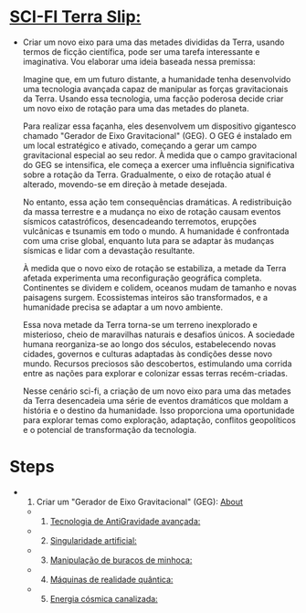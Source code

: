 # [SCI-FI Terra Slip:](https://github.com/c2V2ZW4K/portal/blob/main/assets/docs/earth/sci-fi_terra_slipt/readme.md)
- Criar um novo eixo para uma das metades divididas da Terra, usando termos de ficção científica,
   pode ser uma tarefa interessante e imaginativa. Vou elaborar uma ideia baseada nessa premissa:
    
   Imagine que, em um futuro distante, a humanidade tenha desenvolvido uma tecnologia avançada capaz de manipular as forças gravitacionais da Terra.
    Usando essa tecnologia, uma facção poderosa decide criar um novo eixo de rotação para uma das metades do planeta.

   Para realizar essa façanha, eles desenvolvem um dispositivo gigantesco chamado "Gerador de Eixo Gravitacional" (GEG).
    O GEG é instalado em um local estratégico e ativado, começando a gerar um campo gravitacional especial ao seu redor.
   À medida que o campo gravitacional do GEG se intensifica, ele começa a exercer uma influência significativa sobre a rotação da Terra.
    Gradualmente, o eixo de rotação atual é alterado, movendo-se em direção à metade desejada.

   No entanto, essa ação tem consequências dramáticas.
    A redistribuição da massa terrestre e a mudança no eixo de rotação causam eventos sísmicos catastróficos, desencadeando terremotos,
     erupções vulcânicas e tsunamis em todo o mundo. A humanidade é confrontada com uma crise global,
      enquanto luta para se adaptar às mudanças sísmicas e lidar com a devastação resultante.
   
   À medida que o novo eixo de rotação se estabiliza, a metade da Terra afetada experimenta uma reconfiguração geográfica completa.
    Continentes se dividem e colidem, oceanos mudam de tamanho e novas paisagens surgem. Ecossistemas inteiros são transformados,
     e a humanidade precisa se adaptar a um novo ambiente.

   Essa nova metade da Terra torna-se um terreno inexplorado e misterioso, cheio de maravilhas naturais e desafios únicos.
    A sociedade humana reorganiza-se ao longo dos séculos, estabelecendo novas cidades, governos e culturas adaptadas às condições desse novo mundo.
     Recursos preciosos são descobertos, estimulando uma corrida entre as nações para explorar e colonizar essas terras recém-criadas.

   Nesse cenário sci-fi,
    a criação de um novo eixo para uma das metades da Terra desencadeia uma série de eventos dramáticos que moldam a história e o destino da humanidade.
    Isso proporciona uma oportunidade para explorar temas como exploração, adaptação, conflitos geopolíticos e o potencial de transformação da tecnologia.

# Steps

- 1. Criar um "Gerador de Eixo Gravitacional" (GEG): [About](https://github.com/c2V2ZW4K/portal/blob/main/assets/docs/earth/sci-fi_terra_slipt/GEG-GAG/readme.md)
  - 1. [Tecnologia de AntiGravidade avançada:](https://github.com/c2V2ZW4K/portal/blob/main/assets/docs/earth/sci-fi_terra_slipt/GEG-GAG/AntigGavity-Techno/readme.md)
  - 2. [Singularidade artificial:](https://github.com/c2V2ZW4K/portal/blob/main/assets/docs/earth/sci-fi/sci-fi_terra_slipt/GEG-GAG/Artificial-Singularity/readme.md)
  - 3. [Manipulação de buracos de minhoca:](https://github.com/c2V2ZW4K/portal/blob/main/assets/docs/earth/sci-fi/sci-fi_terra_slipt/GEG-GAG/Wormholes-Manipulation/readme.md)
  - 4. [Máquinas de realidade quântica:](https://github.com/c2V2ZW4K/portal/blob/main/assets/docs/earth/sci-fi/sci-fi_terra_slipt/GEG-GAG/Quantum-Reality-Machines/readme.md)
  - 5. [Energia cósmica canalizada:](https://github.com/c2V2ZW4K/portal/blob/main/assets/docs/earth/sci-fi/sci-fi_terra_slipt/GEG-GAG/Cosmic-Energy-Canalized/readme.md)
